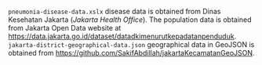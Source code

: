 `pneumonia-disease-data.xslx` disease data is obtained from Dinas Kesehatan Jakarta (_Jakarta Health Office_).
The population data is obtained from Jakarta Open Data website at https://data.jakarta.go.id/dataset/datadkimenurutkepadatanpenduduk.
`jakarta-district-geographical-data.json` geographical data in GeoJSON is obtained from https://github.com/SakifAbdillah/jakartaKecamatanGeoJSON.
